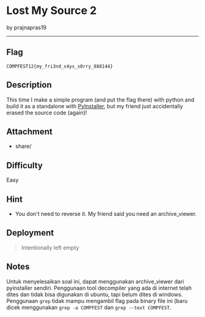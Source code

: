 # Lost My Source 2

by prajnapras19

---

## Flag

```
COMPFEST12{my_fri3nd_s4ys_s0rry_888144}
```

## Description
This time I make a simple program (and put the flag there) with python and build it as a standalone with [PyInstaller](https://www.pyinstaller.org/), but my friend just accidentally erased the source code (again)!


## Attachment
* share/

## Difficulty
Easy

## Hint
* You don't need to reverse it. My friend said you need an archive_viewer.

## Deployment
> Intentionally left empty

## Notes
Untuk menyelesaikan soal ini, dapat menggunakan archive_viewer dari pyinstaller sendiri. Penggunaan tool decompiler yang ada di internet telah dites dan tidak bisa digunakan di ubuntu, tapi belum dites di windows.<br>
Penggunaan `grep` tidak mampu mengambil flag pada binary file ini (baru dicek menggunakan `grep -a COMPFEST` dan `grep --text COMPFEST`.
